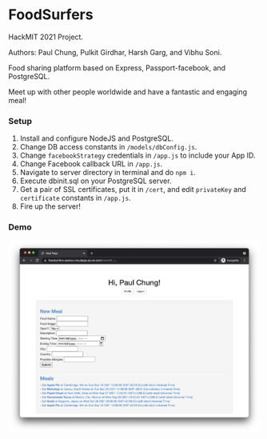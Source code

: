 # FoodSurfers
HackMIT 2021 Project.

Authors: Paul Chung, Pulkit Girdhar, Harsh Garg, and Vibhu Soni.

Food sharing platform based on Express, Passport-facebook, and PostgreSQL.

Meet up with other people worldwide and have a fantastic and engaging meal!

### Setup
1. Install and configure NodeJS and PostgreSQL.
2. Change DB access constants in ```/models/dbConfig.js```.
3. Change ```facebookStrategy``` credentials in ```/app.js``` to include your App ID.
4. Change Facebook callback URL in ```/app.js```.
4. Navigate to server directory in terminal and do ```npm i```.
5. Execute dbinit.sql on your PostgreSQL server.
6. Get a pair of SSL certificates, put it in ```/cert```, and edit ```privateKey``` and ```certificate``` constants in ```/app.js```.
7. Fire up the server!


### Demo
![Main Meals Page](demo/demo1.png)